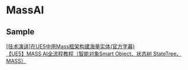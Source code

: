 # MassAI

## Sample 
[[技术演讲]在UE5中用Mass框架构建海量实体(官方字幕)](https://www.bilibili.com/video/BV1nB4y1y7cX)<br>
[【UE5】MASS AI全流程教程（智能对象Smart Object、状态树 StateTree、MASS）](https://www.bilibili.com/video/BV1Tt4y1K7Jq)